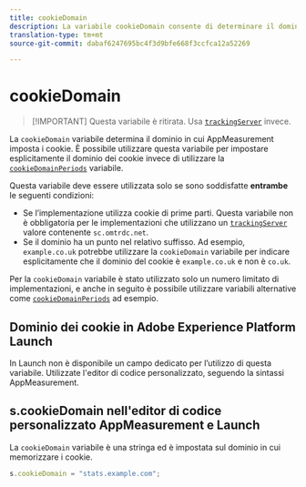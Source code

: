 ```yaml
---
title: cookieDomain
description: La variabile cookieDomain consente di determinare il dominio in cui impostare i cookie.
translation-type: tm+mt
source-git-commit: dabaf6247695bc4f3d9bfe668f3ccfca12a52269

---
```



# cookieDomain

>[!IMPORTANT] Questa variabile è ritirata. Usa [`trackingServer`](trackingserver.md) invece.

La `cookieDomain` variabile determina il dominio in cui AppMeasurement imposta i cookie. È possibile utilizzare questa variabile per impostare esplicitamente il dominio dei cookie invece di utilizzare la [`cookieDomainPeriods`](cookiedomainperiods.md) variabile.

Questa variabile deve essere utilizzata solo se sono soddisfatte **entrambe** le seguenti condizioni:

* Se l’implementazione utilizza cookie di prime parti. Questa variabile non è obbligatoria per le implementazioni che utilizzano un [`trackingServer`](trackingserver.md) valore contenente `sc.omtrdc.net`.
* Se il dominio ha un punto nel relativo suffisso. Ad esempio, `example.co.uk` potrebbe utilizzare la `cookieDomain` variabile per indicare esplicitamente che il dominio del cookie è `example.co.uk` e non è `co.uk`.

Per la `cookieDomain` variabile è stato utilizzato solo un numero limitato di implementazioni, e anche in seguito è possibile utilizzare variabili alternative come [`cookieDomainPeriods`](cookiedomainperiods.md) ad esempio.

## Dominio dei cookie in Adobe Experience Platform Launch

In Launch non è disponibile un campo dedicato per l’utilizzo di questa variabile. Utilizzate l&#39;editor di codice personalizzato, seguendo la sintassi AppMeasurement.

## s.cookieDomain nell&#39;editor di codice personalizzato AppMeasurement e Launch

La `cookieDomain` variabile è una stringa ed è impostata sul dominio in cui memorizzare i cookie.

```js
s.cookieDomain = "stats.example.com";
```
